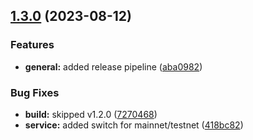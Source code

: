

## [1.3.0](https://github.com/Fuzio-DeFi-Network/fuzio-prediction-service/compare/V1.0.0...1.3.0) (2023-08-12)


### Features

* **general:** added release pipeline ([aba0982](https://github.com/Fuzio-DeFi-Network/fuzio-prediction-service/commit/aba09829ed4b7da64137f170a110e4ba0ab8c091))


### Bug Fixes

* **build:** skipped v1.2.0 ([7270468](https://github.com/Fuzio-DeFi-Network/fuzio-prediction-service/commit/72704685269cc66fdd6db1fd10024913f7f24905))
* **service:** added switch for mainnet/testnet ([418bc82](https://github.com/Fuzio-DeFi-Network/fuzio-prediction-service/commit/418bc82647ebc15e3e05527e3c9b9e700d66e77f))